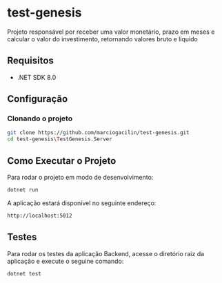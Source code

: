 # test-genesis
Projeto responsável por receber uma valor monetário, prazo em meses e calcular o valor do investimento, retornando valores bruto e líquido
## Requisitos
- .NET SDK 8.0
## Configuração
### Clonando o projeto
```bash
git clone https://github.com/marciogacilin/test-genesis.git
cd test-genesis\TestGenesis.Server
```
## Como Executar o Projeto
Para rodar o projeto em modo de desenvolvimento:
```bash
dotnet run
```
A aplicação estará disponível no seguinte endereço:
```bash
http://localhost:5012
```
## Testes
Para rodar os testes da aplicação Backend, acesse o diretório raiz da aplicação e execute o seguine comando:
```bash
dotnet test
```
